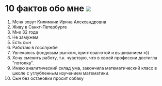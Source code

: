 # 10 фактов обо мне  ![](https://ltdfoto.ru/image/iFW6Uo)

1. Меня зовут Килимник Ирина Александровна
2. Живу в Санкт-Петербурге
3. Мне 32 года
4. Не замужем
5. Есть сын
6. Работаю в госслужбе
7. Увлекаюсь фондовым рынком, криптовалютой и вышиванием =))
8. Хочу сменить работу, т.к. чувствую, что в своей профессии достигла "потолка".
9. Имею аналитический склад ума, закончила математический класс в школе с углубленным изучением математики.
10. Сын без остановки просит собаку